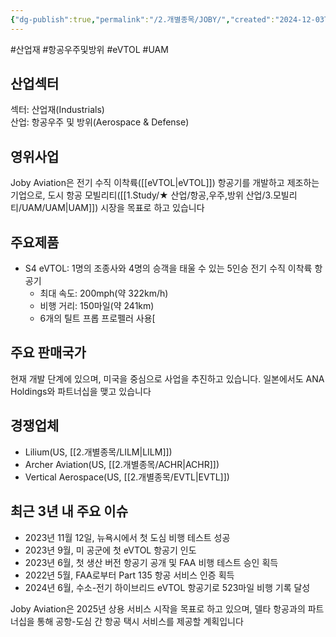 ```yaml
---
{"dg-publish":true,"permalink":"/2.개별종목/JOBY/","created":"2024-12-03T21:56:11.187+09:00","updated":"2025-06-03T20:05:59.674+09:00"}
---
```


#산업재 #항공우주및방위 #eVTOL #UAM


## 산업섹터

섹터: 산업재(Industrials)  
산업: 항공우주 및 방위(Aerospace & Defense)

## 영위사업

Joby Aviation은 전기 수직 이착륙([[eVTOL\|eVTOL]]) 항공기를 개발하고 제조하는 기업으로, 도시 항공 모빌리티([[1.Study/★ 산업/항공,우주,방위 산업/3.모빌리티/UAM/UAM\|UAM]]) 시장을 목표로 하고 있습니다

## 주요제품

- S4 eVTOL: 1명의 조종사와 4명의 승객을 태울 수 있는 5인승 전기 수직 이착륙 항공기
    - 최대 속도: 200mph(약 322km/h)
    - 비행 거리: 150마일(약 241km)
    - 6개의 틸트 프롭 프로펠러 사용[


## 주요 판매국가

현재 개발 단계에 있으며, 미국을 중심으로 사업을 추진하고 있습니다. 일본에서도 ANA Holdings와 파트너십을 맺고 있습니다

## 경쟁업체

- Lilium(US, [[2.개별종목/LILM\|LILM]])
- Archer Aviation(US, [[2.개별종목/ACHR\|ACHR]])
- Vertical Aerospace(US, [[2.개별종목/EVTL\|EVTL]])

## 최근 3년 내 주요 이슈

- 2023년 11월 12일, 뉴욕시에서 첫 도심 비행 테스트 성공
- 2023년 9월, 미 공군에 첫 eVTOL 항공기 인도
- 2023년 6월, 첫 생산 버전 항공기 공개 및 FAA 비행 테스트 승인 획득
- 2022년 5월, FAA로부터 Part 135 항공 서비스 인증 획득
- 2024년 6월, 수소-전기 하이브리드 eVTOL 항공기로 523마일 비행 기록 달성

Joby Aviation은 2025년 상용 서비스 시작을 목표로 하고 있으며, 델타 항공과의 파트너십을 통해 공항-도심 간 항공 택시 서비스를 제공할 계획입니다